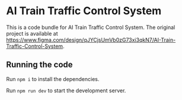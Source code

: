 
  # AI Train Traffic Control System

  This is a code bundle for AI Train Traffic Control System. The original project is available at https://www.figma.com/design/qJYCjsUmVb0zG73xi3qkN7/AI-Train-Traffic-Control-System.

  ## Running the code

  Run `npm i` to install the dependencies.

  Run `npm run dev` to start the development server.
  